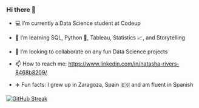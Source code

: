 ### Hi there 👋

<!--
**natasharivers/natasharivers** is a ✨ _special_ ✨ repository because its `README.md` (this file) appears on your GitHub profile.
-->

- :computer: I’m currently a Data Science student at Codeup
- 🌱 I’m learning SQL, Python :snake:, Tableau, Statistics :chart_with_upwards_trend:, and Storytelling
- 👯 I’m looking to collaborate on any fun Data Science projects
- 📫 How to reach me: https://www.linkedin.com/in/natasha-rivers-8468b8209/

- :airplane: Fun facts: I grew up in Zaragoza, Spain :es: and am fluent in Spanish

[![GitHub Streak](https://github-readme-streak-stats.herokuapp.com?user=natasharivers&theme=merko)](https://git.io/streak-stats)
